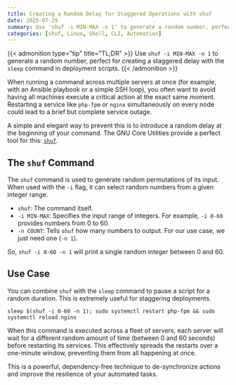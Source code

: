 ```yaml
---
title: Creating a Random Delay for Staggered Operations with shuf
date: 2025-07-29
summary: Use 'shuf -i MIN-MAX -n 1' to generate a random number, perfect for creating a staggered delay with the 'sleep' command in deployment scripts.
categories: [shuf, Linux, Shell, CLI, Automation]
---
```


{{< admonition type="tip" title="TL;DR" >}}
Use `shuf -i MIN-MAX -n 1` to generate a random number, perfect for creating a staggered delay with the `sleep` command in deployment scripts.
{{< /admonition >}}

When running a command across multiple servers at once (for example, with an Ansible playbook or a simple SSH loop), you often want to avoid having all machines execute a critical action at the exact same moment. Restarting a service like `php-fpm` or `nginx` simultaneously on every node could lead to a brief but complete service outage.

A simple and elegant way to prevent this is to introduce a random delay at the beginning of your command. The GNU Core Utilities provide a perfect tool for this: [`shuf`](https://man7.org/linux/man-pages/man1/shuf.1.html).

## The `shuf` Command

The `shuf` command is used to generate random permutations of its input. When used with the `-i` flag, it can select random numbers from a given integer range.

- `shuf`: The command itself.
- `-i MIN-MAX`: Specifies the input range of integers. For example, `-i 0-60` provides numbers from 0 to 60.
- `-n COUNT`: Tells `shuf` how many numbers to output. For our use case, we just need one (`-n 1`).

So, `shuf -i 0-60 -n 1` will print a single random integer between 0 and 60.

## Use Case

You can combine `shuf` with the `sleep` command to pause a script for a random duration. This is extremely useful for staggering deployments.

```shell
sleep $(shuf -i 0-60 -n 1); sudo systemctl restart php-fpm && sudo systemctl reload nginx
```

When this command is executed across a fleet of servers, each server will wait for a different random amount of time (between 0 and 60 seconds) before restarting its services. This effectively spreads the restarts over a one-minute window, preventing them from all happening at once.

This is a powerful, dependency-free technique to de-synchronize actions and improve the resilience of your automated tasks.
